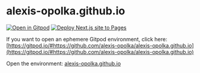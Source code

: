 # alexis-opolka.github.io

[![Open in Gitpod](https://gitpod.io/button/open-in-gitpod.svg)](https://gitpod.io/#https://github.com/alexis-opolka/alexis-opolka.github.io)
[![Deploy Next.js site to Pages](https://github.com/alexis-opolka/alexis-opolka.github.io/actions/workflows/nextjs.yml/badge.svg)](https://github.com/alexis-opolka/alexis-opolka.github.io/actions/workflows/nextjs.yml)

If you want to open an ephemere Gitpod environment, click here: [https://gitpod.io/#https://github.com/alexis-opolka/alexis-opolka.github.io](https://gitpod.io/#https://github.com/alexis-opolka/alexis-opolka.github.io)

Open the environment: [alexis-opolka.github.io](https://alexis-opolka.github.io)
